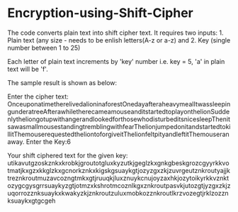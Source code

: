 # Encryption-using-Shift-Cipher
The code converts plain text into shift cipher text.
It requires two inputs: 1. Plain text (any size - needs to be enlish letters(A-z or a-z) and
                        2. Key (single number between 1 to 25)

Each letter of plain text increments by 'key' number i.e. key = 5, 'a' in plain text will be 'f'.

The sample result is shown as below:

Enter the cipher text: OnceuponatimetherelivedalioninaforestOnedayafteraheavymealItwassleepingunderatreeAfterawhiletherecameamouseanditstartedtoplayonthelionSuddenlytheliongotupwithangerandlookedforthosewhodisturbeditsnicesleepThenitsawasmallmousestandingtremblingwithfearThelionjumpedonitandstartedtokillitThemouserequestedtheliontoforgiveitThelionfeltpityandleftitThemouseranaway.
Enter the Key:6

Your shift ciphered text for the given key: utikavutgzoskznkxkrobkjgroutotgluxkyzutkjgeglzkxgnkgbeskgrozcgyyrkkvotmatjkxgzxkkglzkxgcnorkznkxkigskgsuaykgtjozyzgxzkjzuvrgeutznkroutyajjktreznkroutmuzavcozngtmkxgtjruuqkjluxznuykcnujoyzaxhkjozytoikyrkkvznktozygcgysgrrsuaykyzgtjotmzxkshrotmcoznlkgxznkroutpasvkjutozgtjyzgxzkjzuqorrozznksuaykxkwakyzkjznkroutzuluxmobkozznkroutlkrzvozegtjrklzozznksuaykxgtgcgeh
